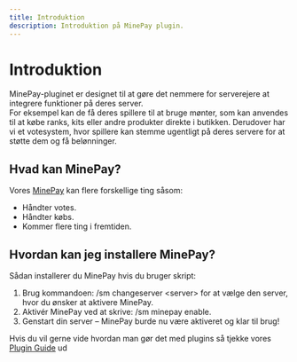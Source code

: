 ```yaml
---
title: Introduktion 
description: Introduktion på MinePay plugin.
---
```


# Introduktion

MinePay-pluginet er designet til at gøre det nemmere for serverejere at integrere funktioner på deres server. <br />
For eksempel kan de få deres spillere til at bruge mønter, som kan anvendes til at købe ranks, kits eller andre produkter direkte i butikken. 
Derudover har vi et votesystem, hvor spillere kan stemme ugentligt på deres servere for at støtte dem og få belønninger.

## Hvad kan MinePay?
Vores [MinePay](https://github.com/mineklub/minepay) kan flere forskellige ting såsom:
- Håndter votes.
- Håndter købs.
- Kommer flere ting i fremtiden.

## Hvordan kan jeg installere MinePay?
Sådan installerer du MinePay hvis du bruger skript:

1. Brug kommandoen: /sm changeserver \<server> for at vælge den server, hvor du ønsker at aktivere MinePay.
2. Aktivér MinePay ved at skrive: /sm minepay enable.
3. Genstart din server – MinePay burde nu være aktiveret og klar til brug!

Hvis du vil gerne vide hvordan man gør det med plugins så tjekke vores [Plugin Guide](./plugin/intro.md) ud